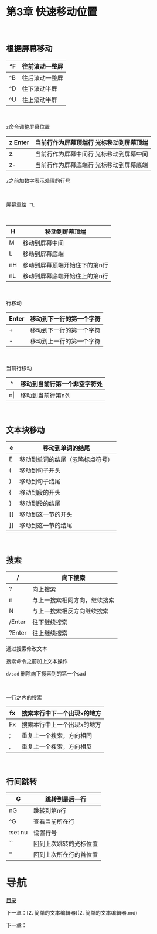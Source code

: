 # 第3章 快速移动位置

 

## 根据屏幕移动

| ^F   | 往前滚动一整屏 |
| ---- | ------- |
| ^B   | 往后滚动一整屏 |
| ^D   | 往下滚动半屏  |
| ^U   | 往上滚动半屏  |

 

`z`命令调整屏幕位置

| z Enter | 当前行作为屏幕顶端行 光标移动到屏幕顶端 |
| ------- | -------------------- |
| z.      | 当前行作为屏幕中间行 光标移动到屏幕中间 |
| z-      | 当前行作为屏幕底端行 光标移动到屏幕底端 |

`z`之前加数字表示处理的行号

 

屏幕重绘` ^L`

 

| H    | 移动到屏幕顶端         |
| ---- | --------------- |
| M    | 移动到屏幕中间         |
| L    | 移动到屏幕底端         |
| nH   | 移动到屏幕顶端开始往下的第n行 |
| nL   | 移动到屏幕底端开始往上的第n行 |

 

行移动

| Enter | 移动到下一行的第一个字符 |
| ----- | ------------ |
| +     | 移动到下一行的第一个字符 |
| -     | 移动到上一行的第一个字符 |

 

当前行移动

| ^    | 移动到当前行第一个非空字符处 |
| ---- | -------------- |
| n\|  | 移动到当前行第n列      |

 

## 文本块移动

| e    | 移动到单词的结尾         |
| ---- | ---------------- |
| E    | 移动到单词的结尾（忽略标点符号） |
| (    | 移动到句子开头          |
| )    | 移动到句子结尾          |
| {    | 移动到段的开头          |
| }    | 移动到段的结尾          |
| [[   | 移动到这一节的开头        |
| ]]   | 移动到这一节的结尾        |

 

## 搜索

| /      | 向下搜索           |
| ------ | -------------- |
| ?      | 向上搜索           |
| n      | 与上一搜索相同方向，继续搜索 |
| N      | 与上一搜索相反方向继续搜索  |
| /Enter | 往下继续搜索         |
| ?Enter | 往上继续搜索         |

通过搜索修改文本

搜索命令之前加上文本操作

`d/sad` 删除向下搜索到的第一个sad

 

一行之内的搜索

| fx   | 搜索本行中下一个出现x的地方 |
| ---- | -------------- |
| Fx   | 搜索本行中上一个出现x的地方 |
| ;    | 重复上一个搜索，方向相同   |
| ,    | 重复上一个搜索，方向相反   |

 

## 行间跳转

| G       | 跳转到最后一行     |
| ------- | ----------- |
| nG      | 跳转到第n行      |
| ^G      | 查看当前所在行     |
| :set nu | 设置行号        |
| ``      | 回到上次跳转的光标位置 |
| ''      | 回到上次所在行的首位置 |



# 导航

[目录](README.md)

下一章：[2. 简单的文本编辑器](2. 简单的文本编辑器.md)

下一章：
